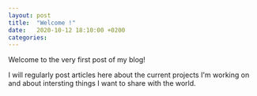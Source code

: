```yaml
---
layout: post
title:  "Welcome !"
date:   2020-10-12 18:10:00 +0200
categories:
---
```


Welcome to the very first post of my blog!

I will regularly post articles here about the current projects I'm working on and about intersting things I want to share with the world.

